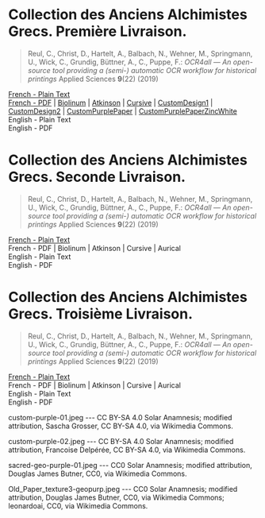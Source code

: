 # Collection des Anciens Alchimistes Grecs. Première Livraison.

> Reul, C., Christ, D., Hartelt, A., Balbach, N., Wehner, M., Springmann, U., Wick, C., Grundig, Büttner, A., C., Puppe, F.: *OCR4all — An open-source tool providing a (semi-) automatic OCR workflow for historical printings* Applied Sciences **9**(22) (2019)

[French - Plain Text](full-text-french-01.md)  
[French - PDF](https://cdn.solaranamnesis.com/MarcellinBerthelot/Part01/berthelot-collection-anciens-alchimistes-grecs.pdf) | [Biolinum](https://cdn.solaranamnesis.com/MarcellinBerthelot/Part01/berthelot-collection-anciens-alchimistes-grecs-biolinum.pdf) | [Atkinson](https://cdn.solaranamnesis.com/MarcellinBerthelot/Part01/berthelot-collection-anciens-alchimistes-grecs-atkinson.pdf) | [Cursive](https://cdn.solaranamnesis.com/MarcellinBerthelot/Part01/berthelot-collection-anciens-alchimistes-grecs-frcursive.pdf) | [CustomDesign1](https://cdn.solaranamnesis.com/MarcellinBerthelot/Part01/berthelot-collection-anciens-alchimistes-grecs-custompurple-01.pdf) | [CustomDesign2](https://cdn.solaranamnesis.com/MarcellinBerthelot/Part01/berthelot-collection-anciens-alchimistes-grecs-custompurple-02.pdf) | [CustomPurplePaper](https://cdn.solaranamnesis.com/MarcellinBerthelot/Part01/berthelot-collection-anciens-alchimistes-grecs-geopaperpurp.pdf) | [CustomPurplePaperZincWhite](https://cdn.solaranamnesis.com/MarcellinBerthelot/Part01/berthelot-collection-anciens-alchimistes-grecs-geopaperpurp-02.pdf)  
English - Plain Text  
English - PDF  

# Collection des Anciens Alchimistes Grecs. Seconde Livraison.

> Reul, C., Christ, D., Hartelt, A., Balbach, N., Wehner, M., Springmann, U., Wick, C., Grundig, Büttner, A., C., Puppe, F.: *OCR4all — An open-source tool providing a (semi-) automatic OCR workflow for historical printings* Applied Sciences **9**(22) (2019)

[French - Plain Text](full-text-french-02.md)  
French - PDF | Biolinum | Atkinson | Cursive | Aurical  
English - Plain Text  
English - PDF  

# Collection des Anciens Alchimistes Grecs. Troisième Livraison.

> Reul, C., Christ, D., Hartelt, A., Balbach, N., Wehner, M., Springmann, U., Wick, C., Grundig, Büttner, A., C., Puppe, F.: *OCR4all — An open-source tool providing a (semi-) automatic OCR workflow for historical printings* Applied Sciences **9**(22) (2019)

[French - Plain Text](full-text-french-03.md)  
French - PDF | Biolinum | Atkinson | Cursive | Aurical  
English - Plain Text  
English - PDF  

custom-purple-01.jpeg --- CC BY-SA 4.0 Solar Anamnesis; modified attribution, Sascha Grosser, CC BY-SA 4.0, via Wikimedia Commons.

custom-purple-02.jpeg --- CC BY-SA 4.0 Solar Anamnesis; modified attribution, Francoise Delpérée, CC BY-SA 4.0, via Wikimedia Commons.

sacred-geo-purple-01.jpeg --- CC0 Solar Anamnesis; modified attribution, Douglas James Butner, CC0, via Wikimedia Commons.

Old_Paper_texture3-geopurp.jpeg --- CC0 Solar Anamnesis; modified attribution, Douglas James Butner, CC0, via Wikimedia Commons; leonardoai, CC0, via Wikimedia Commons.
